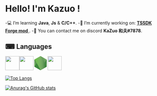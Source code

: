 <h1> Hello! I'm Kazuo !</h1>

-💻 I’m learning <b> Java</b>, <b>Js</b> & <b>C/C++</b>.
-💼 I’m currently working on: <a href ="https://github.com/KaZuo2/T2SDK-Forge-Mod"> <b>TSSDK Forge mod</b> </a>.
-📨 You can contact me on discord <b>KaZuo 和夫#7878</b>.

<h2> ⌨ <strong>Languages</strong> </h2>
<img src="https://camo.githubusercontent.com/b5a4579e36f5e9df6020f467fb0d3aca745c764749c6a97d2a07ba5773fbee4f/68747470733a2f2f63646e2d69636f6e732d706e672e666c617469636f6e2e636f6d2f3531322f3232362f3232363737372e706e67" width="45px" height="45px"/><img src="https://camo.githubusercontent.com/72c27477f91493365e44b44306740892911721464f3f25d5b706c5deab24bfc2/68747470733a2f2f75706c6f61642e77696b696d656469612e6f72672f77696b6970656469612f636f6d6d6f6e732f7468756d622f392f39392f556e6f6666696369616c5f4a6176615363726970745f6c6f676f5f322e7376672f34383070782d556e6f6666696369616c5f4a6176615363726970745f6c6f676f5f322e7376672e706e67" width="45px" height="45px"/><img src="https://raw.githubusercontent.com/github/explore/80688e429a7d4ef2fca1e82350fe8e3517d3494d/topics/nodejs/nodejs.png" width="45px" height="45px"/><img src="https://img.icons8.com/color/144/000000/c-plus-plus-logo.png" width="45px" height="45px"/>



[![Top Langs](https://github-readme-stats.vercel.app/api/top-langs/?username=KaZuo2&count_private=true&theme=dark)](https://github.com/anuraghazra/github-readme-stats)

[![Anurag's GitHub stats](https://github-readme-stats.vercel.app/api?username=KaZuo2&count_private=true&theme=dark)](https://github.com/anuraghazra/github-readme-stats)
